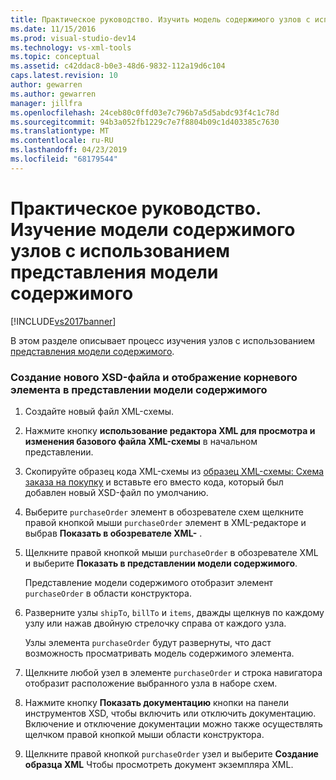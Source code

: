 ```yaml
---
title: Практическое руководство. Изучить модель содержимого узлов с использованием представления модели содержимого | Документация Майкрософт
ms.date: 11/15/2016
ms.prod: visual-studio-dev14
ms.technology: vs-xml-tools
ms.topic: conceptual
ms.assetid: c42ddac8-b0e3-48d6-9832-112a19d6c104
caps.latest.revision: 10
author: gewarren
ms.author: gewarren
manager: jillfra
ms.openlocfilehash: 24ceb80c0ffd03e7c796b7a5d5abdc93f4c1c78d
ms.sourcegitcommit: 94b3a052fb1229c7e7f8804b09c1d403385c7630
ms.translationtype: MT
ms.contentlocale: ru-RU
ms.lasthandoff: 04/23/2019
ms.locfileid: "68179544"
---
```

# <a name="how-to-examine-the-content-model-of-nodes-using-the-content-model-view"></a>Практическое руководство. Изучение модели содержимого узлов с использованием представления модели содержимого
[!INCLUDE[vs2017banner](../includes/vs2017banner.md)]

В этом разделе описывает процесс изучения узлов с использованием [представления модели содержимого](../xml-tools/content-model-view.md).  
  
### <a name="to-create-a-new-xsd-file-and-display-the-root-element-in-the-content-model-view"></a>Создание нового XSD-файла и отображение корневого элемента в представлении модели содержимого  
  
1. Создайте новый файл XML-схемы.  
  
2. Нажмите кнопку **использование редактора XML для просмотра и изменения базового файла XML-схемы** в начальном представлении.  
  
3. Скопируйте образец кода XML-схемы из [образец XML-схемы: Схема заказа на покупку](../xml-tools/sample-xsd-file-purchase-order-schema.md) и вставьте его вместо кода, который был добавлен новый XSD-файл по умолчанию.  
  
4. Выберите `purchaseOrder` элемент в обозревателе схем щелкните правой кнопкой мыши `purchaseOrder` элемент в XML-редакторе и выбрав **Показать в обозревателе XML-** .  
  
5. Щелкните правой кнопкой мыши `purchaseOrder` в обозревателе XML и выберите **Показать в представлении модели содержимого**.  
  
     Представление модели содержимого отобразит элемент `purchaseOrder` в области конструктора.  
  
6. Разверните узлы `shipTo`, `billTo` и `items`, дважды щелкнув по каждому узлу или нажав двойную стрелочку справа от каждого узла.  
  
     Узлы элемента `purchaseOrder` будут развернуты, что даст возможность просматривать модель содержимого элемента.  
  
7. Щелкните любой узел в элементе `purchaseOrder` и строка навигатора отобразит расположение выбранного узла в наборе схем.  
  
8. Нажмите кнопку **Показать документацию** кнопки на панели инструментов XSD, чтобы включить или отключить документацию. Включение и отключение документации можно также осуществлять щелчком правой кнопкой мыши области конструктора.  
  
9. Щелкните правой кнопкой `purchaseOrder` узел и выберите **Создание образца XML** Чтобы просмотреть документ экземпляра XML.
